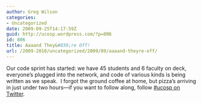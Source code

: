 ```yaml
---
author: Greg Wilson
categories:
- Uncategorized
date: 2009-09-25T14:17:59Z
guid: http://ucosp.wordpress.com/?p=806
id: 806
title: Aaaand They&#039;re Off!
url: /2009-2010/uncategorized/2009/09/aaaand-theyre-off/
---
```


Our code sprint has started: we have 45 students and 6 faculty on deck, everyone&#8217;s plugged into the network, and code of various kinds is being written as we speak.  I forgot the ground coffee at home, but pizza&#8217;s arriving in just under two hours&#8212;if you want to follow along, follow [#ucosp on Twitter](http://twitter.com/#search?q=%23ucosp).